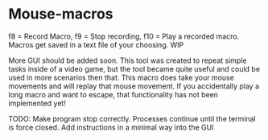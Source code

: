 # Mouse-macros
f8 = Record Macro, f9 = Stop recording, f10 = Play a recorded macro. Macros get saved in a text file of your choosing. WIP

More GUI should be added soon. This tool was created to repeat simple tasks inside of a video game, but the tool became quite useful and could be used in more scenarios then that. This macro does take your mouse movements and will replay that mouse movement. If you accidentally play a long macro and want to escape, that functionality has not been implemented yet! 

TODO:
Make program stop correctly. Processes continue until the terminal is force closed. 
Add instructions in a minimal way into the GUI
